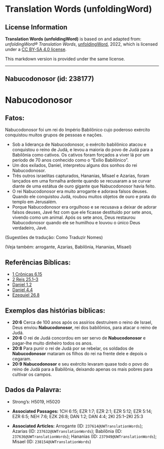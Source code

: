 # Translation Words (unfoldingWord)

## License Information

**Translation Words (unfoldingWord)** is based on and adapted from: _unfoldingWord® Translation Words_, [unfoldingWord](https://unfoldingword.org/utw), 2022, which is licensed under a [CC BY-SA 4.0 license](https://creativecommons.org/licenses/by-sa/4.0/legalcode.en).

This markdown version is provided under the same license.



--------------------------------

## Nabucodonosor (id: 238177)

Nabucodonosor
=============

Fatos:
------

Nabucodonosor foi um rei do Império Babilônico cujo poderoso exército conquistou muitos grupos de pessoas e nações.

* Sob a liderança de Nabucodonosor, o exército babilônico atacou e conquistou o reino de Judá, e levou a maioria do povo de Judá para a Babilônia como cativos. Os cativos foram forçados a viver lá por um período de 70 anos conhecido como o “Exílio Babilônico”.
* Um dos exilados, Daniel, interpretou alguns dos sonhos do rei Nabucodonosor.
* Três outros israelitas capturados, Hananias, Misael e Azarias, foram lançados em uma fornalha ardente quando se recusaram a se curvar diante de uma estátua de ouro gigante que Nabucodonosor havia feito.
* O rei Nabucodonosor era muito arrogante e adorava falsos deuses. Quando ele conquistou Judá, roubou muitos objetos de ouro e prata do templo em Jerusalém.
* Porque Nabucodonosor era orgulhoso e se recusava a deixar de adorar falsos deuses, Javé fez com que ele ficasse destituído por sete anos, vivendo como um animal. Após os sete anos, Deus restaurou Nabucodonosor quando ele se humilhou e louvou o único Deus verdadeiro, Javé.

(Sugestões de tradução: Como Traduzir Nomes)

(Veja também: arrogante, Azarias, Babilônia, Hananias, Misael)

Referências Bíblicas:
---------------------

* [1 Crônicas 6\.15](https://ref.ly/1Chr6:15)
* [2 Reis 25\.1–3](https://ref.ly/2Kgs25:1-2Kgs25:3)
* [Daniel 1\.2](https://ref.ly/Dan1:2)
* [Daniel 4\.4](https://ref.ly/Dan4:4)
* [Ezequiel 26\.8](https://ref.ly/Ezek26:8)

Exemplos das histórias bíblicas:
--------------------------------

* **20:6** Cerca de 100 anos após os assírios destruírem o reino de Israel, Deus enviou **Nabucodonosor**, rei dos babilônios, para atacar o reino de Judá.
* **20:6** O rei de Judá concordou em ser servo de **Nabucodonosor** e pagar\-lhe muito dinheiro todos os anos.
* **20:8** Para punir o rei de Judá por se rebelar, os soldados de **Nabucodonosor** mataram os filhos do rei na frente dele e depois o cegaram.
* **20:9** **Nabucodonosor** e seu exército levaram quase todo o povo do reino de Judá para a Babilônia, deixando apenas os mais pobres para cultivar os campos.

Dados da Palavra:
-----------------

* Strong’s: H5019, H5020

* **Associated Passages:** 1CH 6:15; EZR 1:7; EZR 2:1; EZR 5:12; EZR 5:14; EZR 6:5; NEH 7:6; EZK 26:8; DAN 1:2; DAN 4:4; 2KI 25:1–2KI 25:3
* **Associated Articles:** Arrogante (ID: `237614@UWTranslationWords`); Azarias (ID: `237632@UWTranslationWords`); Babilônia (ID: `237636@UWTranslationWords`); Hananias (ID: `237949@UWTranslationWords`); Misael (ID: `238154@UWTranslationWords`)

